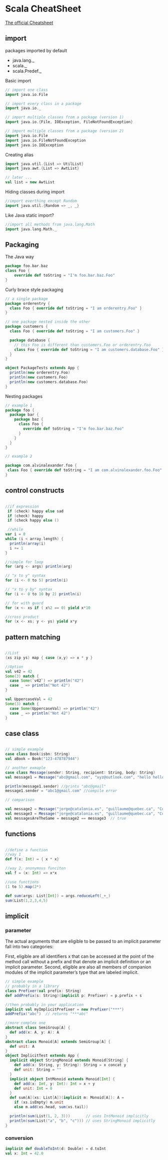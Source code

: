 # Scala CheatSheet

[The official Cheatsheet](http://docs.scala-lang.org/cheatsheets/index.html)

## import

packages imported by default
- java.lang._
- scala._
- scala.Predef._

Basic import
```scala
// import one class
import java.io.File

// import every class in a package
import java.io._

// import multiple classes from a package (version 1)
import java.io.{File, IOException, FileNotFoundException}

// import multiple classes from a package (version 2)
import java.io.File
import java.io.FileNotFoundException
import java.io.IOException

```

Creating alias
```scala
import java.util.{List => UtilList}
import java.awt.{List => AwtList}

// later ...
val list = new AwtList
```

Hiding classes during import
```scala
//import everthing except Random
import java.util.{Random => _, _}
```

Like Java static import? 
```scala
//import all methods from java.lang.Math
import java.lang.Math._
```

## Packaging

The Java way
```scala
package foo.bar.baz
class Foo {
    override def toString = "I'm foo.bar.baz.Foo"
}
```

Curly brace style packaging
```scala
// a single package
package orderentry {
  class Foo { override def toString = "I am orderentry.Foo" }
}

// one package nested inside the other
package customers {
  class Foo { override def toString = "I am customers.Foo" }

  package database {
    // this Foo is different than customers.Foo or orderentry.Foo
    class Foo { override def toString = "I am customers.database.Foo" }
  }
}

object PackageTests extends App {
  println(new orderentry.Foo)
  println(new customers.Foo)
  println(new customers.database.Foo)
}
```

Nesting packages
```scala
// example 1
package foo {
  package bar {
    package baz {
      class Foo {
        override def toString = "I'm foo.bar.baz.Foo"
      }
    }
  }
}

// example 2

package com.alvinalexander.foo {
 class Foo { override def toString = "I am com.alvinalexander.foo.Foo" }  
}

```



## control constructs

```scala

//if expression
 if (check) happy else sad
 if (check) happy
 if (check happy else ()

 //while
var i = 0
while (i < array.length) {
  println(array(i)
  i += 1
}

//simple for loop
for (arg <- args) println(arg)

// "x to y" syntax
for (i <- 0 to 5) println(i)

// "x to y by" syntax
for (i <- 0 to 10 by 2) println(i)

// for with guard
for (x <- xs if ( x%2 == 0) yield x*10

//cross product
for (x <- xs; y <- ys) yield x*y


```


## pattern matching
```scala

//List
(xs zip ys) map { case (x,y) => x * y }

//Option
val v42 = 42
Some(3) match {
  case Some(`v42`) => println("42")
  case _ => println("Not 42")
}

val UppercaseVal = 42
Some(3) match {
  case Some(UppercaseVal) => println("42")
  case _ => println("Not 42")
}

```

## case class
```scala

// simple example
case class Book(isbn: String)
val aBook = Book("123-478787944")

// another exmaple
case class Message(sender: String, recipient: String, body: String)
val message1 = Message("abc@gmail.com", "xyz@outlook.com", "hello hello")

println(message1.sender) //prints "abc@gmail"
message1.sender = "abc1@gmail.com" //compile error

// comparison

val message2 = Message("jorge@catalonia.es", "guillaume@quebec.ca", "Com va?")
val message3 = Message("jorge@catalonia.es", "guillaume@quebec.ca", "Com va?")
val messagesAreTheSame = message2 == message3  // true


```


## functions 

```scala

//define a function
//way 1
def f(x: Int) = { x * x}

//way 2, anonymous funciton 
val f = (x: Int) => x*x

//use functions
(1 to 5).map(2*)

def sum(args: List[Int]) = args.reduceLeft(_+_)
sum(List(1,2,3,4,5)

```

## implicit 
### parameter
The actual arguments that are eligible to be passed to an implicit parameter fall into two categories:

First, eligible are all identifiers x that can be accessed at the point of the method call without a prefix and that denote an implicit definition or an implicit parameter.
Second, eligible are also all members of companion modules of the implicit parameter’s type that are labeled implicit.

```scala
// simple example
// probably in a library
class Prefixer(val prefix: String)
def addPrefix(s: String)(implicit p: Prefixer) = p.prefix + s

//then probably in your application
implicit val myImplicitPrefixer = new Prefixer("***")
addPrefix("abc")  // returns "***abc"

```

```scala
//more complex one
abstract class SemiGroup[A] {
  def add(x: A, y: A): A
}
abstract class Monoid[A] extends SemiGroup[A] {
  def unit: A
}
object ImplicitTest extends App {
  implicit object StringMonoid extends Monoid[String] {
    def add(x: String, y: String): String = x concat y
    def unit: String = ""
  }
  implicit object IntMonoid extends Monoid[Int] {
    def add(x: Int, y: Int): Int = x + y
    def unit: Int = 0
  }
  def sum[A](xs: List[A])(implicit m: Monoid[A]): A =
    if (xs.isEmpty) m.unit
    else m.add(xs.head, sum(xs.tail))

  println(sum(List(1, 2, 3)))       // uses IntMonoid implicitly
  println(sum(List("a", "b", "c"))) // uses StringMonoid implicitly
}
```

### conversion
```scala
implicit def doubleToInt(d: Double) = d.toInt
val x: Int = 42.0
```